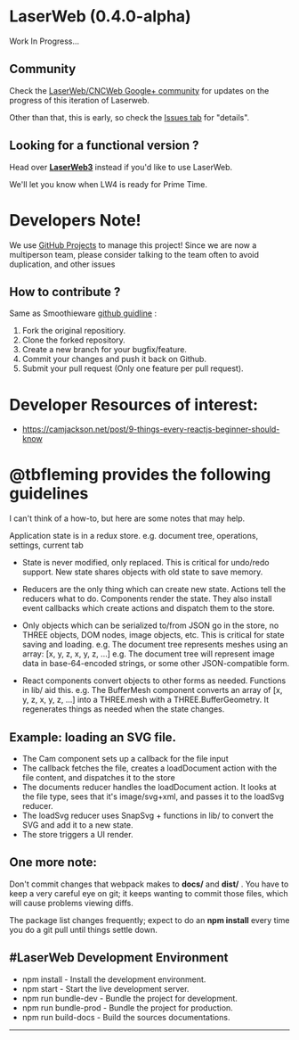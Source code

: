# LaserWeb (0.4.0-alpha)
Work In Progress...

## Community
Check the [LaserWeb/CNCWeb Google+ community](https://plus.google.com/u/0/communities/115879488566665599508) for updates on the progress of this iteration of Laserweb.

Other than that, this is early, so check the [Issues tab](https://github.com/openhardwarecoza/LaserWeb4/issues) for "details".

## Looking for a functional version ?
Head over **[LaserWeb3](https://github.com/openhardwarecoza/LaserWeb3/)** instead if you'd like to use LaserWeb.

We'll let you know when LW4 is ready for Prime Time.

# Developers Note!
We use [GitHub Projects](https://github.com/openhardwarecoza/LaserWeb4/projects) to manage this project!  Since we are now a multiperson team, please consider talking to the team often to avoid duplication, and other issues

## How to contribute ?
Same as Smoothieware [github guidline](http://smoothieware.org/github) :

1. Fork the original repositiory.
2. Clone the forked repository.
3. Create a new branch for your bugfix/feature.
4. Commit your changes and push it back on Github.
5. Submit your pull request (Only one feature per pull request).

# Developer Resources of interest:

* https://camjackson.net/post/9-things-every-reactjs-beginner-should-know

# @tbfleming provides the following guidelines 

I can't think of a how-to, but here are some notes that may help.

Application state is in a redux store.
e.g. document tree, operations, settings, current tab

* State is never modified, only replaced. This is critical for undo/redo support. New state shares objects with old state to save memory.

* Reducers are the only thing which can create new state. Actions tell the reducers what to do. Components render the state. They also install event callbacks which create actions and dispatch them to the store.

* Only objects which can be serialized to/from JSON go in the store, no THREE objects, DOM nodes, image objects, etc. This is critical for state saving and loading.
e.g. The document tree represents meshes using an array: [x, y, z, x, y, z, ...]
e.g. The document tree will represent image data in base-64-encoded strings, or some other JSON-compatible form.

* React components convert objects to other forms as needed. Functions in lib/ aid this.
e.g. The BufferMesh component converts an array of [x, y, z, x, y, z, ...] into a THREE.mesh with a THREE.BufferGeometry. It regenerates things as needed when the state changes.


## Example: loading an SVG file.

* The Cam component sets up a callback for the file input
* The callback fetches the file, creates a loadDocument action with the file content, and dispatches it to the store
* The documents reducer handles the loadDocument action. It looks at the file type, sees that it's image/svg+xml, and passes it to the loadSvg reducer.
* The loadSvg reducer uses SnapSvg + functions in lib/ to convert the SVG and add it to a new state.
* The store triggers a UI render.

## One more note: 
Don't commit changes that webpack makes to **docs/** and **dist/** . You have to keep a very careful eye on git; it keeps wanting to commit those files, which will cause problems viewing diffs.

The package list changes frequently; expect to do an **npm install** every time you do a git pull until things settle down.

#LaserWeb Development Environment
-------------------------------------------------------------
 * npm install          -  Install the development environment.
 * npm start            -  Start the live development server.
 * npm run bundle-dev   -  Bundle the project for development.
 * npm run bundle-prod  -  Bundle the project for production.
 * npm run build-docs   -  Build the sources documentations.
-------------------------------------------------------------
